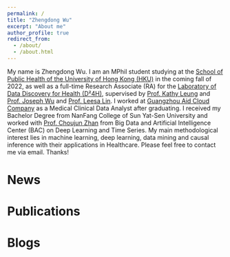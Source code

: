 ```yaml
---
permalink: /
title: "Zhengdong Wu"
excerpt: "About me"
author_profile: true
redirect_from: 
  - /about/
  - /about.html
---
```


My name is Zhengdong Wu. I am an MPhil student studying at the [School of Public Health of the University of Hong Kong (HKU)](https://sph.hku.hk/) in the coming fall of 2022, as well as a full-time Research Associate (RA) for the [Laboratory of Data Discovery for Health (D²4H)](https://www.d24h.hk/), supervised by [Prof. Kathy Leung](https://sph.hku.hk/en/Biography/Leung-Sze-Man-Kathy) and [Prof. Joseph Wu](https://sph.hku.hk/zh-HK/Biography/Wu%20Tsz%20Kei%20Joseph) and [Prof. Leesa Lin](https://www.lshtm.ac.uk/aboutus/people/lin.leesa). I worked at [Guangzhou Aid Cloud Company](http://aidcloud.cn/#/) as a Medical Clinical Data Analyst after graduating. I received my Bachelor Degree from NanFang College of Sun Yat-Sen University and worked with [Prof. Choujun Zhan](https://scholar.google.com/citations?user=CQjEUkAAAAAJ&hl=en) from Big Data and Artificial Intelligence Center (BAC) on Deep Learning and Time Series. My main methodological interest lies in machine learning, deep learning, data mining and causal inference with their applications in Healthcare. Please feel free to contact me via email. Thanks!


News
======

Publications
======

  
Blogs
======
